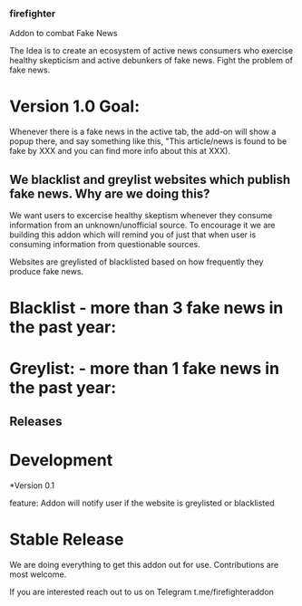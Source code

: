 ### firefighter

Addon to combat Fake News

The Idea is to create an ecosystem of active news consumers who exercise healthy skepticism and active debunkers of fake news.
Fight the problem of fake news.

# Version 1.0 Goal:

Whenever there is a fake news in the active tab, the add-on will show a popup there, and say something like this, "This article/news is found to be fake by XXX and you can find more info about this at XXX). 

## We blacklist and greylist websites which publish fake news. Why are we doing this?

We want users to excercise healthy skeptism whenever they consume information from an unknown/unofficial source. To encourage it we are building this addon which will remind you of just that when user is consuming information from questionable sources.

Websites are greylisted of blacklisted based on how frequently they produce fake news.


# Blacklist - more than 3 fake news in the past year:



# Greylist: - more than 1 fake news in the past year:




## Releases

# Development

*Version 0.1

feature: Addon will notify user if the website is greylisted or blacklisted

# Stable Release

We are doing everything to get this addon out for use. Contributions are most welcome.

If you are interested reach out to us on Telegram t.me/firefighteraddon

